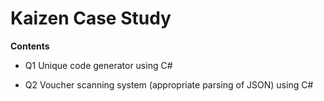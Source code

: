 # Kaizen Case Study

**Contents**

- Q1
Unique code generator using C#

- Q2
Voucher scanning system (appropriate parsing of JSON) using C#
